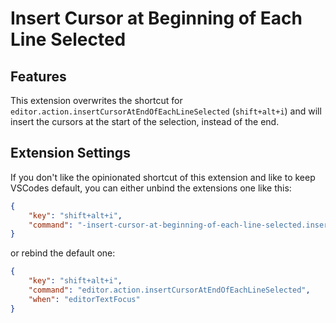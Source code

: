 # Insert Cursor at Beginning of Each Line Selected

## Features

This extension overwrites the shortcut for `editor.action.insertCursorAtEndOfEachLineSelected` (`shift+alt+i`) and will insert the cursors at the start of the selection, instead of the end.

## Extension Settings

If you don't like the opinionated shortcut of this extension and like to keep VSCodes default, you can either unbind the extensions one like this:

```json
{
    "key": "shift+alt+i",
    "command": "-insert-cursor-at-beginning-of-each-line-selected.insertCursors"
}
```

or rebind the default one:

```json
{
    "key": "shift+alt+i",
    "command": "editor.action.insertCursorAtEndOfEachLineSelected",
    "when": "editorTextFocus"
}

```
